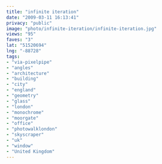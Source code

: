 ```yaml
---
title: "infinite iteration"
date: "2009-03-11 16:13:41"
privacy: "public"
image: "photo/infinite-iteration/infinite-iteration.jpg"
views: "95"
faves: "3"
lat: "51520694"
lng: "-88728"
tags:
- "via-pixelpipe"
- "angles"
- "architecture"
- "building"
- "city"
- "england"
- "geometry"
- "glass"
- "london"
- "monochrome"
- "moorgate"
- "office"
- "photowalklondon"
- "skyscraper"
- "uk"
- "window"
- "United Kingdom"
---
```

<a href="/photos/2009/03/11/infinite-iteration"></a>
